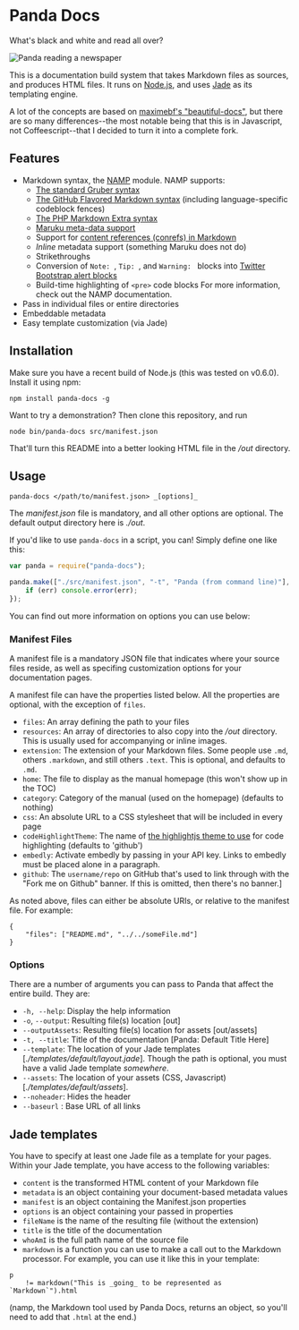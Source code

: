 # Panda Docs

What's black and white and read all over?

![Panda reading a newspaper](http://www.galaxyclock.com/panda_reading.jpg)

This is a documentation build system that takes Markdown files as sources, and produces HTML files. It runs on [Node.js](http://nodejs.org/), and uses [Jade](http://jade-lang.com/) as its templating engine.

A lot of the concepts are based on [maximebf's "beautiful-docs"](https://github.com/maximebf/beautiful-docs), but there are so many differences--the most notable being that this is in Javascript, not Coffeescript--that I decided to turn it into a complete fork.


## Features

 - Markdown syntax, the [NAMP](https://github.com/gjtorikian/namp) module. NAMP supports:
 	* [The standard Gruber syntax](http://daringfireball.net/projects/markdown/)
	* [The GitHub Flavored Markdown syntax](http://github.github.com/github-flavored-markdown/) (including language-specific codeblock fences)
	* [The PHP Markdown Extra syntax](http://michelf.com/projects/php-markdown/extra/)
	* [Maruku meta-data support](http://maruku.rubyforge.org/maruku.html#meta)
	* Support for [content references (conrefs) in Markdown](https://github.com/gjtorikian/markdown_conrefs)
	* _Inline_ metadata support (something Maruku does not do)
	* Strikethroughs
	* Conversion of `Note: `, `Tip: `, and `Warning: ` blocks into [Twitter Bootstrap alert blocks](http://twitter.github.com/bootstrap/components.html#alerts)
	* Build-time highlighting of `<pre>` code blocks
	For more information, check out the NAMP documentation.
 - Pass in individual files or entire directories
 - Embeddable metadata
 - Easy template customization (via Jade)

## Installation

Make sure you have a recent build of Node.js (this was tested on v0.6.0). Install it using npm:

    npm install panda-docs -g

Want to try a demonstration? Then clone this repository, and run

	node bin/panda-docs src/manifest.json 

That'll turn this README into a better looking HTML file in the _/out_ directory.

## Usage

    panda-docs </path/to/manifest.json> _[options]_ 

The _manifest.json_ file is mandatory, and all other options are optional. The default output directory here is _./out_.

If you'd like to use `panda-docs` in a script, you can! Simply define one like this:

```javascript
var panda = require("panda-docs");

panda.make(["./src/manifest.json", "-t", "Panda (from command line)"], function(err) {
    if (err) console.error(err);
});
```

You can find out more information on options you can use below:

### Manifest Files

A manifest file is a mandatory JSON file that indicates where your source files reside, as well as specifing customization options for your documentation pages.
 
A manifest file can have the properties listed below. All the properties are optional, with the exception of `files`.

 - `files`: An array defining the path to your files
 - `resources`: An array of directories to also copy into the _/out_ directory. This is usually used for accompanying or inline images.
 - `extension`: The extension of your Markdown files. Some people use `.md`, others `.markdown`, and still others `.text`. This is optional, and defaults to `.md`.
 - `home`: The file to display as the manual homepage (this won't show up in the TOC)
 - `category`: Category of the manual (used on the homepage) (defaults to nothing)
 - `css`: An absolute URL to a CSS stylesheet that will be included in every page
 - `codeHighlightTheme`: The name of [the highlightjs theme to use](http://softwaremaniacs.org/soft/highlight/en/) for code highlighting (defaults to 'github')
 - `embedly`: Activate embedly by passing in your API key. Links to embedly must be placed alone in a paragraph.
 - `github`: The `username/repo` on GitHub that's used to link through with the "Fork me on Github" banner. If this is omitted, then there's no banner.]

As noted above, files can either be absolute URIs, or relative to the manifest file. For example: 

    {
        "files": ["README.md", "../../someFile.md"]
    }


### Options

There are a number of arguments you can pass to Panda that affect the entire build. They are:

 - `-h, --help`: Display the help information
 - `-o`, `--output`: Resulting file(s) location [out]
 - `--outputAssets`: Resulting file(s) location for assets [out/assets]
 - `-t, --title`: Title of the documentation [Panda: Default Title Here]
 - `--template`: The location of your Jade templates [_./templates/default/layout.jade_]. Though the path is optional, you must have a valid Jade template _somewhere_.
 - `--assets`: The location of your assets (CSS, Javascript) [_./templates/default/assets_].
 - `--noheader`: Hides the header
 - `--baseurl` : Base URL of all links

## Jade templates

You have to specify at least one Jade file as a template for your pages. Within your Jade template, you have access to the following variables:

* `content` is the transformed HTML content of your Markdown file
* `metadata` is an object containing your document-based metadata values
* `manifest` is an object containing the Manifest.json properties
* `options` is an object containing your passed in properties
* `fileName` is the name of the resulting file (without the extension)
* `title` is the title of the documentation
* `whoAmI` is the full path name of the source file
* `markdown` is a function you can use to make a call out to the Markdown processor. For example, you can use it like this in your template:  

```	
p	
    != markdown("This is _going_ to be represented as `Markdown`").html
```
(namp, the Markdown tool used by Panda Docs, returns an object, so you'll need to add that `.html` at the end.)
